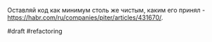 Оставляй код как минимум столь же чистым, каким его принял - https://habr.com/ru/companies/piter/articles/431670/.

#draft #refactoring

